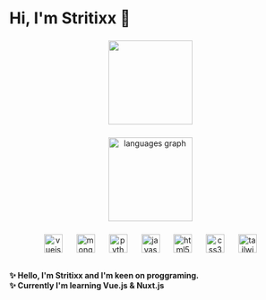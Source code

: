 <h1 align="left">Hi, I'm Stritixx 👋</h1>

###

<div align="center">
  <img height="150" src="https://i.imgur.com/cWrVXu4.jpeg"  />
</div>

###

<div align="center">
  <img src="https://github-readme-stats.vercel.app/api/top-langs?username=stritixx&locale=en&hide_title=false&layout=compact&card_width=320&langs_count=5&theme=dracula&hide_border=false" height="150" alt="languages graph"  />
</div>

###

<div align="center">
  <img src="https://cdn.jsdelivr.net/gh/devicons/devicon/icons/vuejs/vuejs-original.svg" height="33" alt="vuejs logo"  />
  <img width="17" />
  <img src="https://cdn.jsdelivr.net/gh/devicons/devicon/icons/mongodb/mongodb-original.svg" height="33" alt="mongodb logo"  />
  <img width="17" />
  <img src="https://cdn.jsdelivr.net/gh/devicons/devicon/icons/python/python-original.svg" height="33" alt="python logo"  />
  <img width="17" />
  <img src="https://cdn.jsdelivr.net/gh/devicons/devicon/icons/javascript/javascript-original.svg" height="33" alt="javascript logo"  />
  <img width="17" />
  <img src="https://cdn.jsdelivr.net/gh/devicons/devicon/icons/html5/html5-original.svg" height="33" alt="html5 logo"  />
  <img width="17" />
  <img src="https://cdn.jsdelivr.net/gh/devicons/devicon/icons/css3/css3-original.svg" height="33" alt="css3 logo"  />
  <img width="17" />
  <img src="https://cdn.simpleicons.org/tailwindcss/06B6D4" height="33" alt="tailwindcss logo"  />
</div>

###

<h2 align="left"></h2>

###

<h4 align="left">✨ Hello, I'm Stritixx and I'm keen on proggraming.<br>✨ Currently I'm learning Vue.js & Nuxt.js</h4>

###
